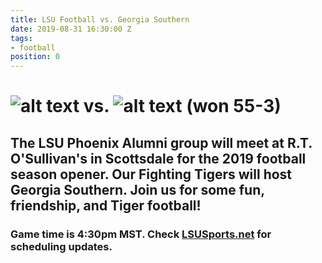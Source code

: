 ```yaml
---
title: LSU Football vs. Georgia Southern
date: 2019-08-31 16:30:00 Z
tags:
- football
position: 0
---
```


# ![alt text](https://lsu-phoenix-alumni.github.io/assets/img/GaSoEagles.png "Georgia Southern Eagles") vs. ![alt text](https://lsu-phoenix-alumni.github.io/assets/img/LSUTigers.png "LSU Fighting Tigers") (won 55-3)

## The LSU Phoenix Alumni group will meet at R.T. O'Sullivan's in Scottsdale for the 2019 football season opener. Our Fighting Tigers will host Georgia Southern. Join us for some fun, friendship, and Tiger football!

### Game time is 4:30pm MST. Check [LSUSports.net](http://www.lsusports.net/SportSelect.dbml?SPID=2164&SPSID=27811&DB_OEM_ID=5200&_ga=2.61742444.1994479276.1565745145-1475237789.1565745143) for scheduling updates.